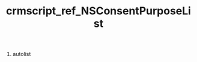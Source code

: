 ﻿---
title: crmscript_ref_NSConsentPurposeList
description: NSConsentPurposeList
intellisense: Void.NSConsentPurposeList
keywords: NSConsentPurposeList
so.topic: reference
---



1. autolist 


